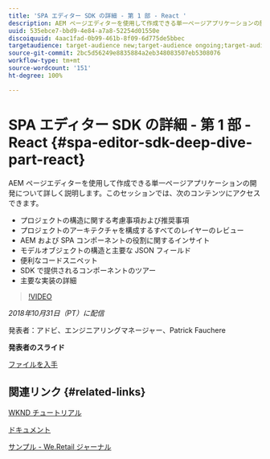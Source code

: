 ```yaml
---
title: 'SPA エディター SDK の詳細 - 第 1 部 - React '
description: AEM ページエディターを使用して作成できる単一ページアプリケーションの開発について詳しく説明します。
uuid: 535ebce7-bbd9-4e84-a7a8-52254d01550e
discoiquuid: 4aac1fad-0b99-461b-8f09-6d775de5bbec
targetaudience: target-audience new;target-audience ongoing;target-audience upgrader
source-git-commit: 2bc5d56249e8835884a2eb348083507eb5308076
workflow-type: tm+mt
source-wordcount: '151'
ht-degree: 100%

---
```



# SPA エディター SDK の詳細 - 第 1 部 - React {#spa-editor-sdk-deep-dive-part-react}

AEM ページエディターを使用して作成できる単一ページアプリケーションの開発について詳しく説明します。このセッションでは、次のコンテンツにアクセスできます。

* プロジェクトの構造に関する考慮事項および推奨事項
* プロジェクトのアーキテクチャを構成するすべてのレイヤーのレビュー
* AEM および SPA コンポーネントの役割に関するインサイト
* モデルオブジェクトの構造と主要な JSON フィールド
* 便利なコードスニペット
* SDK で提供されるコンポーネントのツアー
* 主要な実装の詳細

>[!VIDEO](https://video.tv.adobe.com/v/25194/?quality=9)

*2018年10月31日（PT）に配信*

発表者：アドビ、エンジニアリングマネージャー、Patrick Fauchere

**発表者のスライド**

[ファイルを入手](assets/aem-gems-spa-editordeepdive-react-10312018.pdf)

## 関連リンク {#related-links}

[WKND チュートリアル](https://experienceleague.adobe.com/docs/experience-manager-learn/getting-started-wknd-tutorial-develop/overview.html?lang=ja)

[ドキュメント](https://helpx.adobe.com/jp/experience-manager/6-4/sites/developing/using/spa-overview.html)

[サンプル - We.Retail ジャーナル](https://github.com/adobe/aem-sample-we-retail-journal)

<!--
[Get back to the Overview](https://helpx.adobe.com/experience-manager/kt/eseminars/gems/aem-index.html)
-->
